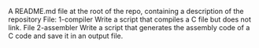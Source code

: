 A README.md file at the root of the repo, containing a description of the repository
File: 1-compiler Write a script that compiles a C file but does not link.
File 2-assembler Write a script that generates the assembly code of a C code and save it in an output file.
